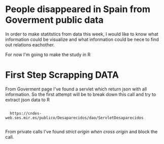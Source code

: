 # People disappeared in Spain from Goverment public data


In order to make statitstics from data this week, I would like to know what information could be visualize and what information could be nece to find out relations eachother.

For now I'm going to make the study in R 

# First Step Scrapping DATA

From Goverment page I've found a servlet which return json with all information. So the first attempt will be to break down this call and try to extract json data to R

```
  
  https://cndes-web.ses.mir.es/publico/Desaparecidos/dao/ServletDesaparecidos
  
```

From private calls I've found *strict origin when cross origin* and block the call.


